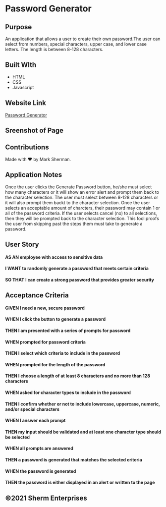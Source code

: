 # Password Generator

## Purpose
An application that allows a user to create their own password.The user can select from numbers, special characters, upper case, and lower case letters. The length is between 8-128 characters. 

## Built WIth
* HTML
* CSS
* Javascript

## Website Link
[Password Generator](https://marksherm04.github.io/password-generator/)

## Sreenshot of Page


## Contributions
Made with ❤ by Mark Sherman.

## Application Notes
Once the user clicks the Generate Password button, he/she must select how many characters or it will show an error alert and prompt them back to the character selection.  The user must select between 8-128 characters or it will also prompt them backt to the character selection.  Once the user selects an acceptable amount of charcters, their password may contain 1 or all of the password criteria.  If the user selects cancel (no) to all selections, then they will be prompted back to the character selection. This fool proofs the user from skipping past the steps them must take to generate a password.

## User Story
#### AS AN employee with access to sensitive data
#### I WANT to randomly generate a password that meets certain criteria
#### SO THAT I can create a strong password that provides greater security

## Acceptance Criteria
#### GIVEN I need a new, secure password
#### WHEN I click the button to generate a password
#### THEN I am presented with a series of prompts for password 
#### WHEN prompted for password criteria
#### THEN I select which criteria to include in the password
#### WHEN prompted for the length of the password
#### THEN I choose a length of at least 8 characters and no more than 128 characters
#### WHEN asked for character types to include in the password
#### THEN I confirm whether or not to include lowercase, uppercase, numeric, and/or special characters
#### WHEN I answer each prompt
#### THEN my input should be validated and at least one character type should be selected
#### WHEN all prompts are answered
#### THEN a password is generated that matches the selected criteria
#### WHEN the password is generated
#### THEN the password is either displayed in an alert or written to the page

## ©️2021 Sherm Enterprises